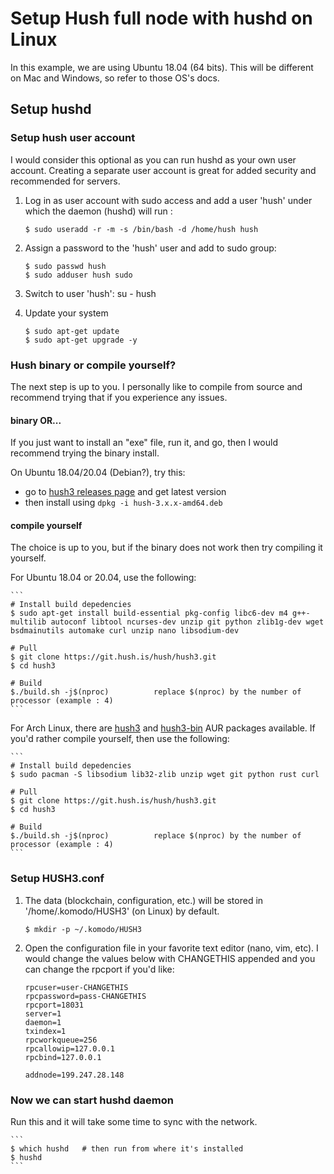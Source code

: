 # Setup Hush full node with hushd on Linux

In this example, we are using Ubuntu 18.04 (64 bits). This will be different on Mac and Windows, so refer to those OS's docs.

## Setup hushd

### Setup hush user account

I would consider this optional as you can run hushd as your own user account. Creating a separate user account is great for added security and recommended for servers.

1) Log in as user account with sudo access and add a user 'hush' under which the daemon (hushd) will run :

    ```
    $ sudo useradd -r -m -s /bin/bash -d /home/hush hush
    ```

2) Assign a password to the 'hush' user and add to sudo group:

    ```
    $ sudo passwd hush
    $ sudo adduser hush sudo
    ```

3) Switch to user 'hush': su - hush

4) Update your system

    ```
    $ sudo apt-get update
    $ sudo apt-get upgrade -y
    ```

### Hush binary or compile yourself?

The next step is up to you. I personally like to compile from source and recommend trying that if you experience any issues.

#### binary OR...

If you just want to install an "exe" file, run it, and go, then I would recommend trying the binary install.

On Ubuntu 18.04/20.04 (Debian?), try this:
- go to [hush3 releases page](https://git.hush.is/hush/hush3/releases) and get latest version
- then install using ```dpkg -i hush-3.x.x-amd64.deb```

#### compile yourself

The choice is up to you, but if the binary does not work then try compiling it yourself.

For Ubuntu 18.04 or 20.04, use the following:

    ```
    # Install build depedencies
    $ sudo apt-get install build-essential pkg-config libc6-dev m4 g++-multilib autoconf libtool ncurses-dev unzip git python zlib1g-dev wget bsdmainutils automake curl unzip nano libsodium-dev

    # Pull
    $ git clone https://git.hush.is/hush/hush3.git
    $ cd hush3

    # Build
    $./build.sh -j$(nproc)			replace $(nproc) by the number of processor (example : 4)
    ```

For Arch Linux, there are [hush3](https://aur.archlinux.org/packages/hush3/) and [hush3-bin](https://aur.archlinux.org/packages/hush3-bin/) AUR packages available. If you'd rather compile yourself, then use the following:

    ```
    # Install build depedencies
    $ sudo pacman -S libsodium lib32-zlib unzip wget git python rust curl
    
    # Pull
    $ git clone https://git.hush.is/hush/hush3.git
    $ cd hush3
    
    # Build
    $./build.sh -j$(nproc)			replace $(nproc) by the number of processor (example : 4)
    ```

### Setup HUSH3.conf

1) The data (blockchain, configuration, etc.) will be stored in '/home/.komodo/HUSH3' (on Linux) by default.

    ```
    $ mkdir -p ~/.komodo/HUSH3
    ```
1) Open the configuration file in your favorite text editor (nano, vim, etc). I would change the values below with CHANGETHIS appended and you can change the rpcport if you'd like:

    ```
    rpcuser=user-CHANGETHIS
    rpcpassword=pass-CHANGETHIS
    rpcport=18031
    server=1
    daemon=1
    txindex=1
    rpcworkqueue=256
    rpcallowip=127.0.0.1
    rpcbind=127.0.0.1

    addnode=199.247.28.148
    ```

### Now we can start hushd daemon 

Run this and it will take some time to sync with the network.

    ```
    $ which hushd   # then run from where it's installed
    $ hushd
    ```

